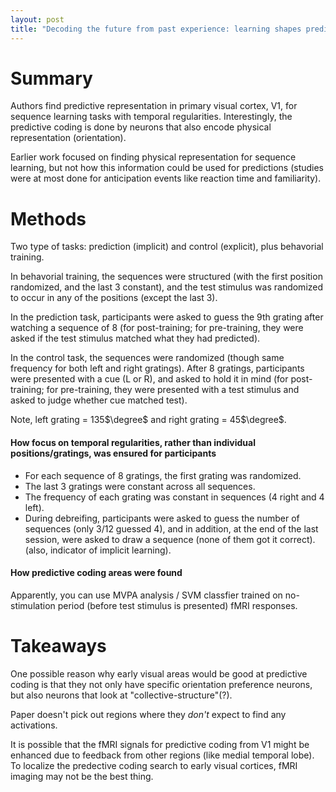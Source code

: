 ```yaml
---
layout: post
title: "Decoding the future from past experience: learning shapes predictions in early visual cortex"
---
```


# Summary

Authors find predictive representation in primary visual cortex, V1, for sequence learning tasks with temporal regularities. Interestingly, the predictive coding is done by neurons that also encode physical representation (orientation).

Earlier work focused on finding physical representation for sequence learning, but not how this information could be used for predictions (studies were at most done for anticipation events like reaction time and familiarity).

# Methods

Two type of tasks: prediction (implicit) and control (explicit), plus behavorial training.

In behavorial training, the sequences were structured (with the first position randomized, and the last 3 constant), and the test stimulus was randomized to occur in any of the positions (except the last 3).

In the prediction task, participants were asked to guess the 9th grating after watching a sequence of 8 (for post-training; for pre-training, they were asked if the test stimulus matched what they had predicted).

In the control task, the sequences were randomized (though same frequency for both left and right gratings). After 8 gratings, participants were presented with a cue (L or R), and asked to hold it in mind (for post-training; for pre-training, they were presented with a test stimulus and asked to judge whether cue matched test).

Note, left grating = 135$\degree$ and right grating = 45$\degree$.

#### How focus on temporal regularities, rather than individual positions/gratings, was ensured for participants

- For each sequence of 8 gratings, the first grating was randomized.
- The last 3 gratings were constant across all sequences.
- The frequency of each grating was constant in sequences (4 right and 4 left).
- During debreifing, participants were asked to guess the number of sequences (only 3/12 guessed 4), and in addition, at the end of the last session, were asked to draw a sequence (none of them got it correct). (also, indicator of implicit learning).

#### How predictive coding areas were found

Apparently, you can use MVPA analysis / SVM classfier trained on no-stimulation period (before test stimulus is presented) fMRI responses.


# Takeaways

One possible reason why early visual areas would be good at predictive coding is that they not only have specific orientation preference neurons, but also neurons that look at "collective-structure"(?).

Paper doesn't pick out regions where they *don't* expect to find any activations.

It is possible that the fMRI signals for predictive coding from V1 might be enhanced due to feedback from other regions (like medial temporal lobe). To localize the predective coding search to early visual cortices, fMRI imaging may not be the best thing.


